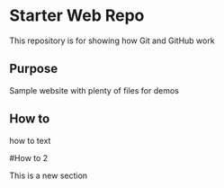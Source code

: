 # Starter Web Repo

This repository is for showing how Git and GitHub work

## Purpose

Sample website with plenty of files for demos

## How to

how to text

#How to 2

This is a new section